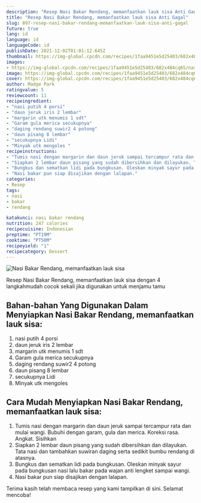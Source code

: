 ```yaml
---
description: "Resep Nasi Bakar Rendang, memanfaatkan lauk sisa Anti Gagal"
title: "Resep Nasi Bakar Rendang, memanfaatkan lauk sisa Anti Gagal"
slug: 897-resep-nasi-bakar-rendang-memanfaatkan-lauk-sisa-anti-gagal
future: true
lang: id
language: id
languageCode: id
publishDate: 2021-12-02T01:01:12.645Z 
thumbnail: https://img-global.cpcdn.com/recipes/1faa9451e5d25403/682x484cq65/nasi-bakar-rendang-memanfaatkan-lauk-sisa-foto-resep-utama.png
images:
- https://img-global.cpcdn.com/recipes/1faa9451e5d25403/682x484cq65/nasi-bakar-rendang-memanfaatkan-lauk-sisa-foto-resep-utama.png
image: https://img-global.cpcdn.com/recipes/1faa9451e5d25403/682x484cq65/nasi-bakar-rendang-memanfaatkan-lauk-sisa-foto-resep-utama.png
cover: https://img-global.cpcdn.com/recipes/1faa9451e5d25403/682x484cq65/nasi-bakar-rendang-memanfaatkan-lauk-sisa-foto-resep-utama.png
author: Madge Park
ratingvalue: 5
reviewcount: 11
recipeingredient:
- "nasi putih 4 porsi"
- "daun jeruk iris 2 lembar"
- "margarin utk menumis 1 sdt"
- "Garam gula merica secukupnya"
- "daging rendang suwir2 4 potong"
- "daun pisang 8 lembar"
- "secukupnya Lidi"
- "Minyak utk mengoles "
recipeinstructions:
- "Tumis nasi dengan margarin dan daun jeruk sampai tercampur rata dan mulai wangi. Bubuhi dengan garam, gula dan merica. Koreksi rasa. Angkat. Sisihkan"
- "Siapkan 2 lembar daun pisang yang sudah dibersihkan dan dilayukan. Tata nasi dan tambahkan suwiran daging serta sedikit bumbu rendang di atasnya."
- "Bungkus dan sematkan lidi pada bungkusan. Oleskan minyak sayur pada bungkusan nasi lalu bakar pada wajan anti lengket sampai wangi."
- "Nasi bakar pun siap disajikan dengan lalapan."
categories:
- Resep
tags:
- nasi
- bakar
- rendang

katakunci: nasi bakar rendang 
nutrition: 247 calories
recipecuisine: Indonesian
preptime: "PT19M"
cooktime: "PT50M"
recipeyield: "1"
recipecategory: Dessert
---
```



![Nasi Bakar Rendang, memanfaatkan lauk sisa](https://img-global.cpcdn.com/recipes/1faa9451e5d25403/682x484cq65/nasi-bakar-rendang-memanfaatkan-lauk-sisa-foto-resep-utama.png)

Resep Nasi Bakar Rendang, memanfaatkan lauk sisa    dengan 4 langkahmudah cocok sekali jika digunakan untuk menjamu tamu

<!--inarticleads1-->

## Bahan-bahan Yang Digunakan Dalam Menyiapkan Nasi Bakar Rendang, memanfaatkan lauk sisa:

1. nasi putih 4 porsi
1. daun jeruk iris 2 lembar
1. margarin utk menumis 1 sdt
1. Garam gula merica secukupnya
1. daging rendang suwir2 4 potong
1. daun pisang 8 lembar
1. secukupnya Lidi
1. Minyak utk mengoles 



<!--inarticleads2-->

## Cara Mudah Menyiapkan Nasi Bakar Rendang, memanfaatkan lauk sisa:

1. Tumis nasi dengan margarin dan daun jeruk sampai tercampur rata dan mulai wangi. Bubuhi dengan garam, gula dan merica. Koreksi rasa. Angkat. Sisihkan
1. Siapkan 2 lembar daun pisang yang sudah dibersihkan dan dilayukan. Tata nasi dan tambahkan suwiran daging serta sedikit bumbu rendang di atasnya.
1. Bungkus dan sematkan lidi pada bungkusan. Oleskan minyak sayur pada bungkusan nasi lalu bakar pada wajan anti lengket sampai wangi.
1. Nasi bakar pun siap disajikan dengan lalapan.




Terima kasih telah membaca resep yang kami tampilkan di sini. Selamat mencoba!
